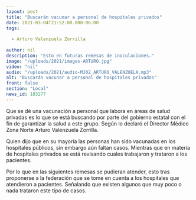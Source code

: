 ```yaml
---
layout: post
title: "Buscarán vacunar a personal de hospitales privados"
date: 2021-03-04T21:52:00.000-06:00
tags:
  
  - Arturo Valenzuela Zorrilla
  
author: nil
description: "Esto en futuras remesas de inoculaciones."
image: "/uploads/2021/images-ARTURO.jpg"
video: "nil"
audio: "/uploads/2021/audio-MJ02_ARTURO_VALENZUELA.mp3"
alt: "Buscarán vacunar a personal de hospitales privados"
front: false
section: "Local"
news_id: 183277
---
```


Que se dé una vacunación a personal que labora en áreas de salud privadas es lo que se está buscando por parte del gobierno estatal con el fin de garantizar la salud a este grupo. Según lo declaró el Director Médico Zona Norte Arturo Valenzuela Zorrilla.

Quien dijo que en su mayoría las personas han sido vacunadas en los hospitales públicos, sin embargo aún faltan casos. Mientras que en materia de hospitales privados se está revisando cuales trabajaron y trataron a los pacientes.

Por lo que en las siguientes remesas se pudieran atender, esto tras proponerse a la federación que se tome en cuenta a los hospitales que atendieron a pacientes. Señalando que existen algunos que muy poco o nada trataron este tipo de casos.
